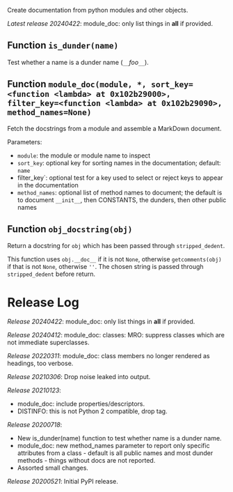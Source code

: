 Create documentation from python modules and other objects.

*Latest release 20240422*:
module_doc: only list things in __all__ if provided.

## Function `is_dunder(name)`

Test whether a name is a dunder name (`__`*foo*`__`).

## Function `module_doc(module, *, sort_key=<function <lambda> at 0x102b29000>, filter_key=<function <lambda> at 0x102b29090>, method_names=None)`

Fetch the docstrings from a module and assemble a MarkDown document.

Parameters:
* `module`: the module or module name to inspect
* `sort_key`: optional key for sorting names in the documentation;
  default: `name`
* filter_key`: optional test for a key used to select or reject keys
  to appear in the documentation
* `method_names`: optional list of method names to document;
  the default is to document `__init__`, then CONSTANTS, the
  dunders, then other public names

## Function `obj_docstring(obj)`

Return a docstring for `obj` which has been passed through `stripped_dedent`.

This function uses `obj.__doc__` if it is not `None`,
otherwise `getcomments(obj)` if that is not `None`,
otherwise `''`.
The chosen string is passed through `stripped_dedent` before return.

# Release Log



*Release 20240422*:
module_doc: only list things in __all__ if provided.

*Release 20240412*:
module_doc: classes: MRO: suppress classes which are not immediate superclasses.

*Release 20220311*:
module_doc: class members no longer rendered as headings, too verbose.

*Release 20210306*:
Drop noise leaked into output.

*Release 20210123*:
* module_doc: include properties/descriptors.
* DISTINFO: this is not Python 2 compatible, drop tag.

*Release 20200718*:
* New is_dunder(name) function to test whether name is a dunder name.
* module_doc: new method_names parameter to report only specific attributes from a class - default is all public names and most dunder methods - things without docs are not reported.
* Assorted small changes.

*Release 20200521*:
Initial PyPI release.
